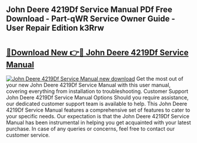 ## John Deere 4219Df Service Manual PDf Free Download - Part-qWR Service Owner Guide - User Repair Edition k3Rrw

# <h2><a href="http://bc89328.oget.top/?id=John+Deere+4219Df+Service+Manual">🔗Download New 👉🔴 John Deere 4219Df Service Manual</a></h2>

[![John Deere 4219Df Service Manual new download](https://i.imgur.com/5g1atiW.png)](http://bc89328.oget.top/?id=John+Deere+4219Df+Service+Manual)
Get the most out of your new John Deere 4219Df Service Manual with this user manual, covering everything from installation to troubleshooting. Customer Support John Deere 4219Df Service Manual Options Should you require assistance, our dedicated customer support team is available to help. This John Deere 4219Df Service Manual features a comprehensive set of features to cater to your specific needs. Our expectation is that the John Deere 4219Df Service Manual has been instrumental in helping you get acquainted with your latest purchase. In case of any queries or concerns, feel free to contact our customer service.
